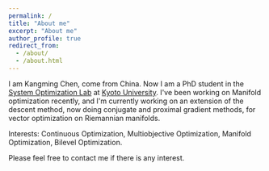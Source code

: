 ```yaml
---
permalink: /
title: "About me"
excerpt: "About me"
author_profile: true
redirect_from: 
  - /about/
  - /about.html
---
```


I am Kangming Chen, come from China. Now I am a PhD student in the [System Optimization Lab](http://www-optima.amp.i.kyoto-u.ac.jp/) at [Kyoto University](https://www.kyoto-u.ac.jp/).
I've been working on Manifold optimization recently, and I'm currently working on an extension of the descent method, now doing conjugate and proximal gradient methods, for vector optimization on Riemannian manifolds.

Interests: Continuous Optimization, Multiobjective Optimization, Manifold Optimization, Bilevel Optimization.

Please feel free to contact me if there is any interest.
